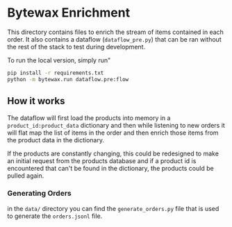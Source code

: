 # Bytewax Enrichment

This directory contains files to enrich the stream of items contained in each order. It also contains a dataflow (`dataflow_pre.py`) that can be ran without the rest of the stack to test during development.

To run the local version, simply run"

```bash
pip install -r requirements.txt
python -m bytewax.run dataflow.pre:flow
```

## How it works

The dataflow will first load the products into memory in a `product_id:product_data` dictionary and then while listening to new orders it will flat map the list of items in the order and then enrich those items from the product data in the dictionary. 

If the products are constantly changing, this could be redesigned to make an initial request from the products database and if a product id is encountered that can't be found in the dictionary, the products could be pulled again.

### Generating Orders

in the `data/` directory you can find the `generate_orders.py` file that is used to generate the `orders.jsonl` file.
